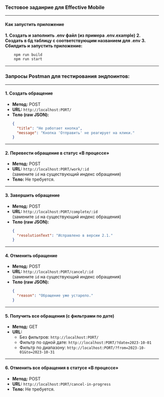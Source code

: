 ### Тестовое заданрие для Effective Mobile

---

#### Как запустить приложение

**1. Создать и заполнить .env файл (из примера .env.example)**
**2. Создать в бд таблицу с соответствующим названием для .env**
**3. Сбилдить и запустить приложение:**
```bash
    npm run build
    npm run start
```

---


### Запросы Postman для тестирования эндпоинтов:

---

#### 1. **Создать обращение**
- **Метод:** POST  
- **URL:** `http://localhost:PORT/`  
- **Тело (raw JSON):**
  ```json
  {
    "title": "Не работает кнопка",
    "message": "Кнопка 'Отправить' не реагирует на клики."
  }
  ```

---

#### 2. **Перевести обращение в статус «В процессе»**
- **Метод:** POST  
- **URL:** `http://localhost:PORT/work/:id`  
  (замените `id` на существующий индекс обращения)  
- **Тело:** Не требуется.

---

#### 3. **Завершить обращение**
- **Метод:** POST  
- **URL:** `http://localhost:PORT/complete/:id`  
  (замените `id` на существующий индекс обращения)  
- **Тело (raw JSON):**
  ```json
  {
    "resolutionText": "Исправлено в версии 2.1."
  }
  ```

---

#### 4. **Отменить обращение**
- **Метод:** POST  
- **URL:** `http://localhost:PORT/cancel/:id`  
  (замените `id` на существующий индекс обращения)  
- **Тело (raw JSON):**
  ```json
  {
    "reason": "Обращение уже устарело."
  }
  ```

---

#### 5. **Получить все обращения (с фильтрами по дате)**
- **Метод:** GET  
- **URL:**  
  - Без фильтров: `http://localhost:PORT/`  
  - Фильтр по одной дате: `http://localhost:PORT/?date=2023-10-01`  
  - Фильтр по диапазону: `http://localhost:PORT/?from=2023-10-01&to=2023-10-31`  

---

#### 6. **Отменить все обращения в статусе «В процессе»**
- **Метод:** POST  
- **URL:** `http://localhost:PORT/cancel-in-progress`  
- **Тело:** Не требуется.